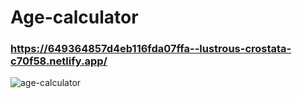 # Age-calculator

### https://649364857d4eb116fda07ffa--lustrous-crostata-c70f58.netlify.app/

![age-calculator](https://github.com/Jair-vet/Age-calculator/assets/63264620/a50acbf5-efc6-478f-9473-345d8b0411f2)
